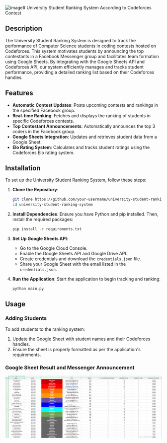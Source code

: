![image](https://github.com/DividedByyZero/University-Student-Ranking-System-According-to-Codeforces-Contest/assets/104347823/4241aa5b-4cf3-4411-97a1-bb0eee028108)# University Student Ranking System According to Codeforces Contest

## Description

The University Student Ranking System is designed to track the performance of Computer Science students in coding contests hosted on Codeforces. This system motivates students by announcing the top contestants in a Facebook Messenger group and facilitates team formation using Google Sheets. By integrating with the Google Sheets API and Codeforces API, our system efficiently manages and tracks student performance, providing a detailed ranking list based on their Codeforces handles.

## Features

- **Automatic Contest Updates**: Posts upcoming contests and rankings in the specified Facebook group.
- **Real-time Ranking**: Fetches and displays the ranking of students in specific Codeforces contests.
- **Top Contestant Announcements**: Automatically announces the top 3 coders in the Facebook group.
- **Google Sheets Integration**: Updates and retrieves student data from a Google Sheet.
- **Elo Rating System**: Calculates and tracks student ratings using the Codeforces Elo rating system.

## Installation

To set up the University Student Ranking System, follow these steps:

1. **Clone the Repository**:
    ```bash
    git clone https://github.com/your-username/university-student-ranking-system.git
    cd university-student-ranking-system
    ```

2. **Install Dependencies**:
    Ensure you have Python and pip installed. Then, install the required packages:
    ```bash
    pip install -r requirements.txt
    ```


4. **Set Up Google Sheets API**:
    - Go to the Google Cloud Console.
    - Enable the Google Sheets API and Google Drive API.
    - Create credentials and download the `credentials.json` file.
    - Share your Google Sheet with the email listed in the `credentials.json`.

5. **Run the Application**:
    Start the application to begin tracking and ranking:
    ```bash
    python main.py
    ```

## Usage

### Adding Students

To add students to the ranking system:
1. Update the Google Sheet with student names and their Codeforces handles.
2. Ensure the sheet is properly formatted as per the application's requirements.

### Google Sheet Result and Messenger Announcement
![Google Sheet](googlesheet.png)
